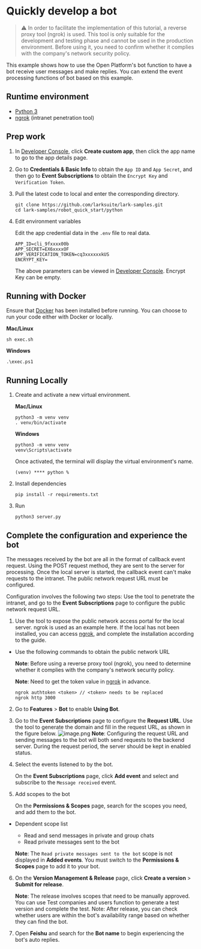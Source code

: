 # Quickly develop a bot

> ⚠️ In order to facilitate the implementation of this tutorial, a reverse proxy tool (ngrok) is used. This tool is only
> suitable for the development and testing phase and cannot be used in the production environment. Before using it, you
> need to confirm whether it complies with the company's network security policy.

This example shows how to use the Open Platform's bot function to have a bot receive user messages and make replies. You
can extend the event processing functions of bot based on this example.

## Runtime environment

- [Python 3](https://www.python.org/)
- [ngrok](https://ngrok.com/download) (intranet penetration tool)

## Prep work

1. In [Developer Console](https://open.feishu.cn/app/), click **Create custom app**, then click the app name to go to
   the app details page.
2. Go to **Credentials & Basic Info** to obtain the `App ID` and `App Secret`, and then go to **Event Subscriptions** to
   obtain the
   `Encrypt Key` and `Verification Token`.
3. Pull the latest code to local and enter the corresponding directory.
    ```
    git clone https://github.com/larksuite/lark-samples.git
    cd lark-samples/robot_quick_start/python
    ```


4. Edit environment variables

   Edit the app credential data in the `.env` file to real data.
    ```
    APP_ID=cli_9fxxxx00b
    APP_SECRET=EX6xxxxOF
    APP_VERIFICATION_TOKEN=cq3xxxxxxkUS 
    ENCRYPT_KEY=
    ```
   The above parameters can be viewed in [Developer Console](https://open.feishu.cn/app/). Encrypt Key can be empty.

## Running with Docker

Ensure that [Docker](https://www.docker.com/) has been installed before running. You can choose to run your code either
with Docker or locally.

**Mac/Linux**

```
sh exec.sh
```

**Windows**

```
.\exec.ps1
```

## Running Locally

1. Create and activate a new virtual environment.

   **Mac/Linux**
   ```
   python3 -m venv venv 
   . venv/bin/activate
   ```

   **Windows**
   ```
   python3 -m venv venv 
   venv\Scripts\activate
   ```

   Once activated, the terminal will display the virtual environment's name.
   ```
   (venv) **** python %
   ```

2. Install dependencies

   ```
   pip install -r requirements.txt
   ```

3. Run

   ```
   python3 server.py
   ```

## Complete the configuration and experience the bot

The messages received by the bot are all in the format of callback event request. Using the POST request method, they
are sent to the server for processing. Once the local server is started, the callback event can't make requests to the
intranet. The public network request URL must be configured.

Configuration involves the following two steps: Use the tool to penetrate the intranet, and go to the **Event
Subscriptions** page to configure the public network request URL.

1. Use the tool to expose the public network access portal for the local server. ngrok is used as an example here. If
   the local has not been installed, you can access [ngrok](https://ngrok.com/download), and complete the installation
   according to the guide.

- Use the following commands to obtain the public network URL

  **Note**: Before using a reverse proxy tool (ngrok), you need to determine whether it complies with the company's
  network security policy.

  **Note**: Need to get the token value in [ngrok](https://dashboard.ngrok.com/signup) in advance.
   ```
   ngrok authtoken <token> // <token> needs to be replaced
   ngrok http 3000
   ```


2. Go to **Features** > **Bot** to enable **Using Bot**.
3. Go to the **Event Subscriptions** page to configure the **Request URL**. Use the tool to generate the domain and fill
   in the request URL, as shown in the figure below.
   ![image.png](https://sf3-cn.feishucdn.com/obj/open-platform-opendoc/0ce38ea653e636accbd6d268b69360f9_Osy22NvNOK.png)
   **Note**: Configuring the request URL and sending messages to the bot will both send requests to the backend server.
   During the request period, the server should be kept in enabled status.

4. Select the events listened to by the bot.

   On the **Event Subscriptions** page, click **Add event** and select and subscribe to the `Message received` event.
5. Add scopes to the bot

   On the **Permissions & Scopes** page, search for the scopes you need, and add them to the bot.

- Dependent scope list
    - Read and send messages in private and group chats
    - Read private messages sent to the bot

  **Note**: The `Read private messages sent to the bot` scope is not displayed in **Added events**. You must switch to
  the **Permissions & Scopes** page to add it to your bot.

6. On the **Version Management & Release** page, click **Create a version** > **Submit for release**.

   **Note**: The release involves scopes that need to be manually approved. You can use Test companies and users
   function to generate a test version and complete the test. Note: After release, you can check whether users are
   within the bot's availability range based on whether they can find the bot.

8. Open **Feishu** and search for the **Bot name** to begin experiencing the bot's auto replies.

